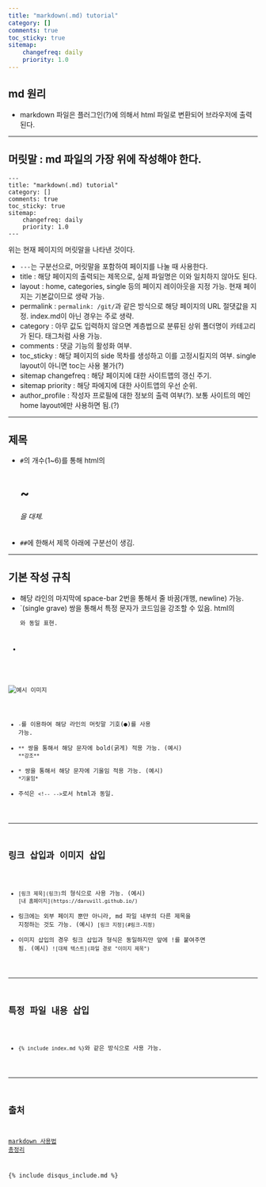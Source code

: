 ```yaml
---
title: "markdown(.md) tutorial"
category: []
comments: true
toc_sticky: true
sitemap:
    changefreq: daily
    priority: 1.0
---
```


## md 원리
- markdown 파일은 플러그인(?)에 의해서 html 파일로 변환되어 브라우저에 출력된다.

---

## 머릿말 : md 파일의 가장 위에 작성해야 한다.
```
---
title: "markdown(.md) tutorial"
category: []
comments: true
toc_sticky: true
sitemap:
    changefreq: daily
    priority: 1.0
---
```
위는 현재 페이지의 머릿말을 나타낸 것이다.   
- `---`는 구분선으로, 머릿말을 포함하여 페이지를 나눌 때 사용한다.
- title : 해당 페이지의 출력되는 제목으로, 실제 파일명은 이와 일치하지 않아도 된다.
- layout : home, categories, single 등의 페이지 레이아웃을 지정 가능. 현재 페이지는 기본값이므로 생략 가능.
- permalink : `permalink: /git/`과 같은 방식으로 해당 페이지의 URL 절댓값을 지정. index.md이 아닌 경우는 주로 생략.
- category : 아무 값도 입력하지 않으면 계층법으로 분류된 상위 폴더명이 카테고리가 된다. 태그처럼 사용 가능.
- comments : 댓글 기능의 활성화 여부.
- toc_sticky : 해당 페이지의 side 목차를 생성하고 이를 고정시킬지의 여부. single layout이 아니면 toc는 사용 불가(?)
- sitemap changefreq : 해당 페이지에 대한 사이트맵의 갱신 주기.
- sitemap priority : 해당 파에지에 대한 사이트앱의 우선 순위.
- author_profile : 작성자 프로필에 대한 정보의 출력 여부(?). 보통 사이트의 메인 home layout에만 사용하면 됨.(?)

---

## 제목
- `#`의 개수(1~6)를 통해 html의 <h1> ~ <h6>을 대체.
- `##`에 한해서 제목 아래에 구분선이 생김.

---

## 기본 작성 규칙
- 해당 라인의 마지막에 space-bar 2번을 통해서 줄 바꿈(개행, newline) 가능.
- `(single grave) 쌍을 통해서 특정 문자가 코드임을 강조할 수 있음. html의 <code><pre>와 동일 표현.
- ```(single grave 3개) 쌍을 통해서 코드 블록을 생성 가능. bash, python와 같이 쌍의 첫번째 grave 라인 옆에 종류를 지정 가능.
![예시 이미지](../../assets/images/grave_example.jpg "grave example")
- `-`를 이용하여 해당 라인의 머릿말 기호(●)를 사용 가능.
- `**` 쌍을 통해서 해당 문자에 bold(굵게) 적용 가능. (예시) `**강조**`
- `*` 쌍을 통해서 해당 문자에 기울임 적용 가능. (예시) `*기울임*`
- 주석은 `<!-- -->`로서 html과 동일.

---

## 링크 삽입과 이미지 삽입
- `[링크 제목](링크)`의 형식으로 사용 가능. (예시) `[내 홈페이지](https://daruvill.github.io/)`
- 링크에는 외부 페이지 뿐만 아니라, md 파일 내부의 다른 제목을 지정하는 것도 가능. (예시) `[링크 지정](#링크-지정)`
- 이미지 삽입의 경우 링크 삽입과 형식은 동일하지만 앞에 !를 붙여주면 됨. (예시) `![대체 텍스트](파일 경로 "이미지 제목")`

---

## 특정 파일 내용 삽입
- `{% include index.md %}`와 같은 방식으로 사용 가능.

---

## 출처
[markdown 사용법 총정리](https://heropy.blog/2017/09/30/markdown/)

{% include disqus_include.md %}